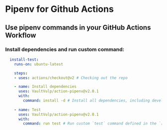 # Pipenv for Github Actions

## Use pipenv commands in your GitHub Actions Workflow

### Install dependencies and run custom command:

```yaml
  install-test:
    runs-on: ubuntu-latest

    steps:
    - uses: actions/checkout@v2 # Checking out the repo

    - name: Install dependencies
      uses: VaultVulp/action-pipenv@v2.0.1
      with:
        command: install -d # Install all dependencies, including development ones
    
    - name: Test
      uses: VaultVulp/action-pipenv@v2.0.1
      with:
        command: run test # Run custom `test` command defined in the `[scripts]` block of Pipfile
```
